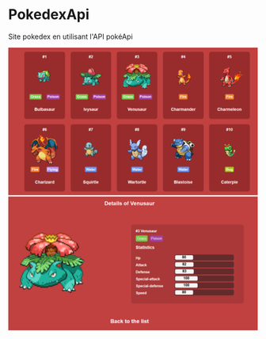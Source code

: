 # PokedexApi
 

Site pokedex en utilisant l'API pokéApi
 
<img src="./screenshot/capture.PNG" alt="pokemon"/>
<img src="./screenshot/details.PNG" alt="detail"/>
